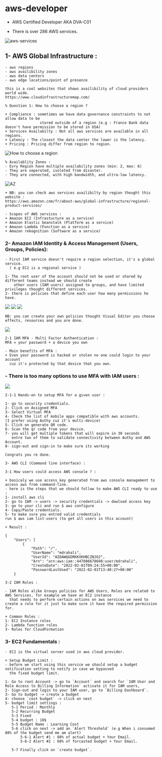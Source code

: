 # aws-developer
- AWS Certified Developer AKA DVA-C01

- There is over 286 AWS services.

![aws-services](./static/aws-services.png)

## 1- AWS Global Infrastructure :
    
    - aws regions
    - aws availibility zones
    - aws data centers
    - aws edge locations/point of presence

    this is a cool websites that shows availibility of cloud providers world wide. 
    https://www.cloudinfrastructuremap.com/
    
    % Question 1: How to choose a region ?
    
    + Complience : sometimes we have data governance constraints to not allow data to be 
                    stored outside of a region (e.g : France Bank data doesn't have permission to be stored in USA)
    + Services Availabilty : Not all aws services are available in all regions.
    + Latency : The closest the data center the lower is the latency.
    + Pricing : Pricing differ from region to region.

![How to choose a region](./static/regions.png)

    % Availablity Zones :
    - Evry Region have multiple availability zones (min: 2, max: 6)
    - They are seperated, isoleted from disaster.
    - They are connected, with high bandwidth, and ultra-low latency.

![AZ](./static/az.png)
    
    + NB: you can check aws services availibilty by region thought this website :
    https://aws.amazon.com/fr/about-aws/global-infrastructure/regional-product-services/

    - Scopes of AWS services :
    + Amazon EC2 (Infrastucture as a service)
    + Amazon Elastic beanstalk (Platform as a service)
    + Amazon Lambda (Function as a service)
    + Amazon rekognition (Software as a service)


### 2- Amazon IAM Identity & Access Management (Users, Groups, Policies):
    - First IAM service doesn't require a region selection, it's a global service.
      ( e.g EC2 is a regional service )

    1- The root user of the account should not be used or shared by different teams instead we should create 
        other users (IAM users) assigned to groups, and have limited privileges thought different services.
    2- there is policies that define each user how many permissions he have.

![](./static/policy.png)
![](./static/policies-inheritence.png)
![](./static/iam-policy-structure.png)
    
    NB: you can create your own policies thought Visual Editor you choose effects, resources and you are done.
    
![](./static/create-policy.png)

    2-1 IAM MFA - Multi Factor Authentication :
    MFA = your password + a device you own

    - Main benefits of MFA :
    + Even your password is hacked or stolen no one could login to your account 
      cuz it's protected by that device that you own.
    
### - There is too many options to use MFA with IAM users :    

![](./static/MFA.png)

    2-1-1 Hands-on to setup MFA for a given user :

    1- go to security credentials.
    2- Click on Assigned MFA
    3- Select Virtual MFA
    4- Check the list of mobile apps compatible with aws accounts.
    (I prefer using Authy cuz it's multi-device)
    5- Click on generate QR code.
    6- Scan the qr code from your device.
    7- you will get multiple tokens that will expire in 30 seconds 
       entre two of them to validate connectivity between Authy and AWS Account.
    8- sign-out and sign-in to make sure its working

    Congrats you re done.
    
    3- AWS CLI (Command line interface) :

    3-1 How users could access AWS console ? :

    + basicaly we use access_key generated from aws console management to access aws from command-line.
    - here is the steps that we should follow to make AWS CLI ready to use :
    1- install aws cli 
    2- go to IAM -> users -> security credentials -> dowload access key
    3- go to your cli and run $ aws configure
    4- Copy/Paste credentials.
    5- to make sure you entred valid credentials 
    run $ aws iam list-users (to get all users in this account)
    
    + Result :

    {
        "Users": [
            {
                "Path": "/",
                "UserName": "mdrahali",
                "UserId": "AIDAWQGDRKKVKHBCZNJOJ",
                "Arn": "arn:aws:iam::447086678698:user/mdrahali",
                "CreateDate": "2022-02-01T09:24:55+00:00",
                "PasswordLastUsed": "2022-02-01T13:40:27+00:00"
        }
    
    3-2 IAM Roles :
    
    - IAM Roles alike Groups policies for AWS Users, Roles are related to AWS Services, for example we have an EC2 instance 
      that needs to perform certain actions on aws services we need to create a role for it just to make sure it have the required permission for.

    + Common Roles : 
    1- EC2 Instance roles
    2- Lambda function roles
    3- Roles for CloudFormation

### 3- EC2 Fundamentals :

    - EC2 is the virtual server used in aws cloud provider.

    + Setup Budget Limit :
    - before we start using this service we should setup a budget notification setting to notify in case we bypassed 
      the fixed budget limit.

    1- Go to root Account -> go to `Account` and search for `IAM User and Role Access to Billing Information` activate it for IAM users, 
    2- Sign-out and login to your IAM user, go to `Billing Dashboard`.
    3- Go to budget -> create a budget
    4- choose `cost budget` -> click on next
    5- budget limit settings :
       5-1 Period : Monthly
       5-2 Recurring Budget
       5-3 Fixed
       5-4 budget : 10$
       5-5 Budget Name : Learning Cost
       5-6 click on next -> add an `Alert Threshold` (e.g When i consumed 80% of the budget send me am alert)
           5-6-1 Alert #1 : 80% of actual budget + Your Email.
           5-6-2 Alert #2 : 60% of forcasted budget + Your Email.

       5-7 Finally click on `create budget`.

    